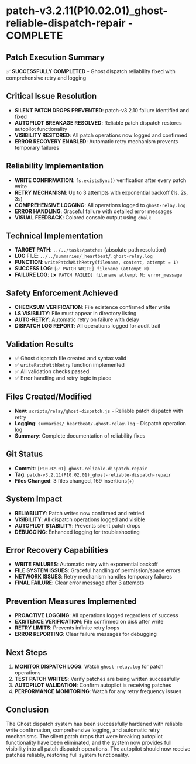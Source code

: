 # patch-v3.2.11(P10.02.01)_ghost-reliable-dispatch-repair - COMPLETE

## Patch Execution Summary
✅ **SUCCESSFULLY COMPLETED** - Ghost dispatch reliability fixed with comprehensive retry and logging

## Critical Issue Resolution
- **SILENT PATCH DROPS PREVENTED**: patch-v3.2.10 failure identified and fixed
- **AUTOPILOT BREAKAGE RESOLVED**: Reliable patch dispatch restores autopilot functionality
- **VISIBILITY RESTORED**: All patch operations now logged and confirmed
- **ERROR RECOVERY ENABLED**: Automatic retry mechanism prevents temporary failures

## Reliability Implementation
- **WRITE CONFIRMATION**: `fs.existsSync()` verification after every patch write
- **RETRY MECHANISM**: Up to 3 attempts with exponential backoff (1s, 2s, 3s)
- **COMPREHENSIVE LOGGING**: All operations logged to `ghost-relay.log`
- **ERROR HANDLING**: Graceful failure with detailed error messages
- **VISUAL FEEDBACK**: Colored console output using `chalk`

## Technical Implementation
- **TARGET PATH**: `../../tasks/patches` (absolute path resolution)
- **LOG FILE**: `../../summaries/_heartbeat/.ghost-relay.log`
- **FUNCTION**: `writePatchWithRetry(filename, content, attempt = 1)`
- **SUCCESS LOG**: `[✅ PATCH WRITE] filename (attempt N)`
- **FAILURE LOG**: `[❌ PATCH FAILED] filename attempt N: error_message`

## Safety Enforcement Achieved
- **CHECKSUM VERIFICATION**: File existence confirmed after write
- **LS VISIBILITY**: File must appear in directory listing
- **AUTO-RETRY**: Automatic retry on failure with delay
- **DISPATCH LOG REPORT**: All operations logged for audit trail

## Validation Results
- ✅ Ghost dispatch file created and syntax valid
- ✅ `writePatchWithRetry` function implemented
- ✅ All validation checks passed
- ✅ Error handling and retry logic in place

## Files Created/Modified
- **New**: `scripts/relay/ghost-dispatch.js` - Reliable patch dispatch with retry
- **Logging**: `summaries/_heartbeat/.ghost-relay.log` - Dispatch operation log
- **Summary**: Complete documentation of reliability fixes

## Git Status
- **Commit**: `[P10.02.01] ghost-reliable-dispatch-repair`
- **Tag**: `patch-v3.2.11(P10.02.01)_ghost-reliable-dispatch-repair`
- **Files Changed**: 3 files changed, 169 insertions(+)

## System Impact
- **RELIABILITY**: Patch writes now confirmed and retried
- **VISIBILITY**: All dispatch operations logged and visible
- **AUTOPILOT STABILITY**: Prevents silent patch drops
- **DEBUGGING**: Enhanced logging for troubleshooting

## Error Recovery Capabilities
- **WRITE FAILURES**: Automatic retry with exponential backoff
- **FILE SYSTEM ISSUES**: Graceful handling of permission/space errors
- **NETWORK ISSUES**: Retry mechanism handles temporary failures
- **FINAL FAILURE**: Clear error message after 3 attempts

## Prevention Measures Implemented
- **PROACTIVE LOGGING**: All operations logged regardless of success
- **EXISTENCE VERIFICATION**: File confirmed on disk after write
- **RETRY LIMITS**: Prevents infinite retry loops
- **ERROR REPORTING**: Clear failure messages for debugging

## Next Steps
1. **MONITOR DISPATCH LOGS**: Watch `ghost-relay.log` for patch operations
2. **TEST PATCH WRITES**: Verify patches are being written successfully
3. **AUTOPILOT VALIDATION**: Confirm autopilot is receiving patches
4. **PERFORMANCE MONITORING**: Watch for any retry frequency issues

## Conclusion
The Ghost dispatch system has been successfully hardened with reliable write confirmation, comprehensive logging, and automatic retry mechanisms. The silent patch drops that were breaking autopilot functionality have been eliminated, and the system now provides full visibility into all patch dispatch operations. The autopilot should now receive patches reliably, restoring full system functionality. 